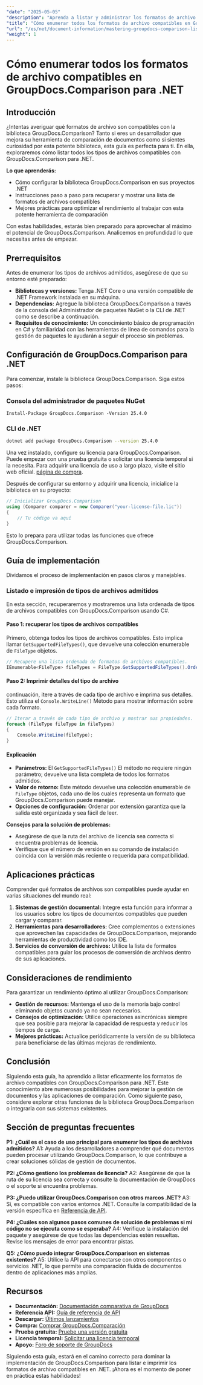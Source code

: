 ```yaml
---
"date": "2025-05-05"
"description": "Aprenda a listar y administrar los formatos de archivo compatibles con GroupDocs.Comparison para .NET. Una guía paso a paso para desarrolladores."
"title": "Cómo enumerar todos los formatos de archivo compatibles en GroupDocs.Comparison para .NET"
"url": "/es/net/document-information/mastering-groupdocs-comparison-list-supported-formats/"
"weight": 1
---
```


# Cómo enumerar todos los formatos de archivo compatibles en GroupDocs.Comparison para .NET

## Introducción

¿Intentas averiguar qué formatos de archivo son compatibles con la biblioteca GroupDocs.Comparison? Tanto si eres un desarrollador que mejora su herramienta de comparación de documentos como si sientes curiosidad por esta potente biblioteca, esta guía es perfecta para ti. En ella, exploraremos cómo listar todos los tipos de archivos compatibles con GroupDocs.Comparison para .NET.

**Lo que aprenderás:**

- Cómo configurar la biblioteca GroupDocs.Comparison en sus proyectos .NET
- Instrucciones paso a paso para recuperar y mostrar una lista de formatos de archivos compatibles
- Mejores prácticas para optimizar el rendimiento al trabajar con esta potente herramienta de comparación

Con estas habilidades, estarás bien preparado para aprovechar al máximo el potencial de GroupDocs.Comparison. Analicemos en profundidad lo que necesitas antes de empezar.

## Prerrequisitos

Antes de enumerar los tipos de archivos admitidos, asegúrese de que su entorno esté preparado:
- **Bibliotecas y versiones:** Tenga .NET Core o una versión compatible de .NET Framework instalada en su máquina.
- **Dependencias:** Agregue la biblioteca GroupDocs.Comparison a través de la consola del Administrador de paquetes NuGet o la CLI de .NET como se describe a continuación.
- **Requisitos de conocimiento:** Un conocimiento básico de programación en C# y familiaridad con las herramientas de línea de comandos para la gestión de paquetes le ayudarán a seguir el proceso sin problemas.

## Configuración de GroupDocs.Comparison para .NET

Para comenzar, instale la biblioteca GroupDocs.Comparison. Siga estos pasos:

### Consola del administrador de paquetes NuGet

```shell
Install-Package GroupDocs.Comparison -Version 25.4.0
```

### CLI de .NET

```bash
dotnet add package GroupDocs.Comparison --version 25.4.0
```

Una vez instalado, configure su licencia para GroupDocs.Comparison. Puede empezar con una prueba gratuita o solicitar una licencia temporal si la necesita. Para adquirir una licencia de uso a largo plazo, visite el sitio web oficial. [página de compra](https://purchase.groupdocs.com/buy).

Después de configurar su entorno y adquirir una licencia, inicialice la biblioteca en su proyecto:

```csharp
// Inicializar GroupDocs.Comparison
using (Comparer comparer = new Comparer("your-license-file.lic"))
{
    // Tu código va aquí
}
```

Esto lo prepara para utilizar todas las funciones que ofrece GroupDocs.Comparison.

## Guía de implementación

Dividamos el proceso de implementación en pasos claros y manejables.

### Listado e impresión de tipos de archivos admitidos

En esta sección, recuperaremos y mostraremos una lista ordenada de tipos de archivos compatibles con GroupDocs.Comparison usando C#.

#### Paso 1: recuperar los tipos de archivos compatibles

Primero, obtenga todos los tipos de archivos compatibles. Esto implica llamar `GetSupportedFileTypes()`, que devuelve una colección enumerable de `FileType` objetos.

```csharp
// Recupere una lista ordenada de formatos de archivos compatibles.
IEnumerable<FileType> fileTypes = FileType.GetSupportedFileTypes().OrderBy(fileType => fileType.Extension);
```

#### Paso 2: Imprimir detalles del tipo de archivo

continuación, itere a través de cada tipo de archivo e imprima sus detalles. Esto utiliza el `Console.WriteLine()` Método para mostrar información sobre cada formato.

```csharp
// Iterar a través de cada tipo de archivo y mostrar sus propiedades.
foreach (FileType fileType in fileTypes)
{
    Console.WriteLine(fileType);
}
```

#### Explicación

- **Parámetros:** El `GetSupportedFileTypes()` El método no requiere ningún parámetro; devuelve una lista completa de todos los formatos admitidos.
- **Valor de retorno:** Este método devuelve una colección enumerable de `FileType` objetos, cada uno de los cuales representa un formato que GroupDocs.Comparison puede manejar.
- **Opciones de configuración:** Ordenar por extensión garantiza que la salida esté organizada y sea fácil de leer.

**Consejos para la solución de problemas:**
- Asegúrese de que la ruta del archivo de licencia sea correcta si encuentra problemas de licencia.
- Verifique que el número de versión en su comando de instalación coincida con la versión más reciente o requerida para compatibilidad.

## Aplicaciones prácticas

Comprender qué formatos de archivos son compatibles puede ayudar en varias situaciones del mundo real:

1. **Sistemas de gestión documental:** Integre esta función para informar a los usuarios sobre los tipos de documentos compatibles que pueden cargar y comparar.
2. **Herramientas para desarrolladores:** Cree complementos o extensiones que aprovechen las capacidades de GroupDocs.Comparison, mejorando herramientas de productividad como los IDE.
3. **Servicios de conversión de archivos:** Utilice la lista de formatos compatibles para guiar los procesos de conversión de archivos dentro de sus aplicaciones.

## Consideraciones de rendimiento

Para garantizar un rendimiento óptimo al utilizar GroupDocs.Comparison:
- **Gestión de recursos:** Mantenga el uso de la memoria bajo control eliminando objetos cuando ya no sean necesarios.
- **Consejos de optimización:** Utilice operaciones asincrónicas siempre que sea posible para mejorar la capacidad de respuesta y reducir los tiempos de carga.
- **Mejores prácticas:** Actualice periódicamente la versión de su biblioteca para beneficiarse de las últimas mejoras de rendimiento.

## Conclusión

Siguiendo esta guía, ha aprendido a listar eficazmente los formatos de archivo compatibles con GroupDocs.Comparison para .NET. Este conocimiento abre numerosas posibilidades para mejorar la gestión de documentos y las aplicaciones de comparación. Como siguiente paso, considere explorar otras funciones de la biblioteca GroupDocs.Comparison o integrarla con sus sistemas existentes.

## Sección de preguntas frecuentes

**P1: ¿Cuál es el caso de uso principal para enumerar los tipos de archivos admitidos?**
A1: Ayuda a los desarrolladores a comprender qué documentos pueden procesar utilizando GroupDocs.Comparison, lo que contribuye a crear soluciones sólidas de gestión de documentos.

**P2: ¿Cómo gestiono los problemas de licencia?**
A2: Asegúrese de que la ruta de su licencia sea correcta y consulte la documentación de GroupDocs o el soporte si encuentra problemas.

**P3: ¿Puedo utilizar GroupDocs.Comparison con otros marcos .NET?**
A3: Sí, es compatible con varios entornos .NET. Consulte la compatibilidad de la versión específica en [Referencia de API](https://reference.groupdocs.com/comparison/net/).

**P4: ¿Cuáles son algunos pasos comunes de solución de problemas si mi código no se ejecuta como se esperaba?**
A4: Verifique la instalación del paquete y asegúrese de que todas las dependencias estén resueltas. Revise los mensajes de error para encontrar pistas.

**Q5: ¿Cómo puedo integrar GroupDocs.Comparison en sistemas existentes?**
A5: Utilice la API para conectarse con otros componentes o servicios .NET, lo que permite una comparación fluida de documentos dentro de aplicaciones más amplias.

## Recursos

- **Documentación:** [Documentación comparativa de GroupDocs](https://docs.groupdocs.com/comparison/net/)
- **Referencia API:** [Guía de referencia de API](https://reference.groupdocs.com/comparison/net/)
- **Descargar:** [Últimos lanzamientos](https://releases.groupdocs.com/comparison/net/)
- **Compra:** [Comprar GroupDocs.Comparación](https://purchase.groupdocs.com/buy)
- **Prueba gratuita:** [Pruebe una versión gratuita](https://releases.groupdocs.com/comparison/net/)
- **Licencia temporal:** [Solicitar una licencia temporal](https://purchase.groupdocs.com/temporary-license/)
- **Apoyo:** [Foro de soporte de GroupDocs](https://forum.groupdocs.com/c/comparison/)

Siguiendo esta guía, estará en el camino correcto para dominar la implementación de GroupDocs.Comparison para listar e imprimir los formatos de archivo compatibles en .NET. ¡Ahora es el momento de poner en práctica estas habilidades!